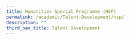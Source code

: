 ```yaml
---
title: Humanities Special Programme (HSP)
permalink: /academic/Talent-Development/hsp/
description: ""
third_nav_title: Talent Development
---
```

